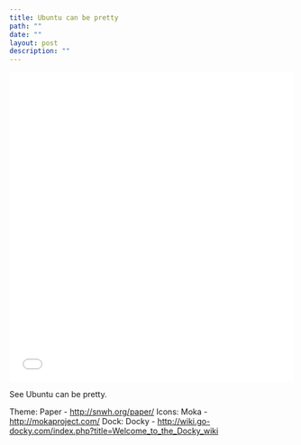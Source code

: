 ```yaml
---
title: Ubuntu can be pretty
path: ""
date: ""
layout: post
description: ""
---
```

<iframe class="imgur-album" width="100%" height="550" frameborder="0" src="//imgur.com/a/AZfue/embed"></iframe>

See Ubuntu can be pretty.

Theme: Paper - http://snwh.org/paper/
Icons: Moka - http://mokaproject.com/
Dock: Docky - http://wiki.go-docky.com/index.php?title=Welcome_to_the_Docky_wiki
